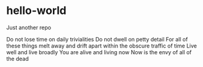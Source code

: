 # hello-world
Just another repo

Do not lose time on daily trivialities
Do not dwell on petty detail
For all of these things melt away and drift apart within the obscure traffic of time
Live well and live broadly
You are alive and living now
Now is the envy of all of the dead
